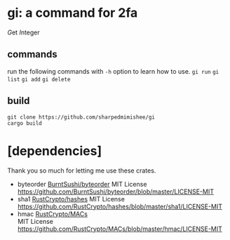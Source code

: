 # gi: a command for 2fa
*G*et *I*nteger

## commands
run the following commands with `-h` option to learn how to use.
`gi run` `gi list` `gi add` `gi delete`
## build
```
git clone https://github.com/sharpedmimishee/gi
cargo build
```


# [dependencies]
Thank you so much for letting me use these crates.
- byteorder
[BurntSushi/byteorder](https://github.com/BurntSushi/byteorder)
MIT License https://github.com/BurntSushi/byteorder/blob/master/LICENSE-MIT
- sha1
[RustCrypto/hashes](https://github.com/RustCrypto/hashes/tree/master/sha1)
MIT License https://github.com/RustCrypto/hashes/blob/master/sha1/LICENSE-MIT  
- hmac
[RustCrypto/MACs](https://github.com/RustCrypto/MACs/tree/master/hmac)  
MIT License https://github.com/RustCrypto/MACs/blob/master/hmac/LICENSE-MIT  
